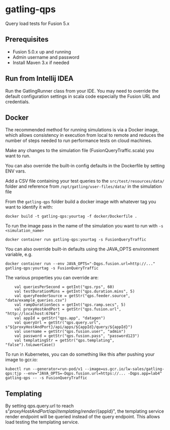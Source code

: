 # gatling-qps

Query load tests for Fusion 5.x

## Prerequisites
- Fusion 5.0.x up and running
- Admin username and password
- Install Maven 3.x if needed

## Run from Intellij IDEA

Run the GatlingRunner class from your IDE. You may need to override the default configuration settings in scala code especially the Fusion URL and credentials.

## Docker

The recommended method for running simulations is via a Docker image, which allows consistency in execution 
from local to remote and reduces the number of steps needed to run performance tests on cloud machines.

Make any changes to the simulation file (FusionQueryTraffic.scala) you want to run.

You can also override the built-in config defaults in the Dockerfile by setting ENV vars.

Add a CSV file containing your test queries to the `src/test/resources/data/` folder and reference from `/opt/gatling/user-files/data/` in the simulation file

From the `gatling-qps` folder build a docker image with whatever tag you want to identify it with:
```
docker build -t gatling-qps:yourtag -f docker/Dockerfile .
```

To run the image pass in the name of the simulation you want to run with `-s <simulation_name>`
```
docker container run gatling-qps:yourtag -s FusionQueryTraffic
```

You can also override built-in defaults using the JAVA_OPTS environment variable, e.g.
```
docker container run --env JAVA_OPTS="-Dqps.fusion.url=http://..." gatling-qps:yourtag -s FusionQueryTraffic
```

The various properties you can override are:
```
    val queriesPerSecond = getInt("qps.rps", 60)
    val testDurationMins = getInt("qps.duration.mins", 5)
    val queryFeederSource = getStr("qps.feeder.source", "data/example_queries.csv")
    val rampDurationSecs = getInt("qps.ramp.secs", 5)
    val proxyHostAndPort = getStr("qps.fusion.url", "http://localhost:6764")
    val appId = getStr("qps.app", "datagen")
    val queryUrl = getStr("qps.query.url", s"${proxyHostAndPort}/api/apps/${appId}/query/${appId}")
    val username = getStr("qps.fusion.user", "admin")
    val password = getStr("qps.fusion.pass", "password123")
    val templatingStr = getStr("qps.templating", "false").toLowerCase()
```

To run in Kubernetes, you can do something like this after pushing your image to gcr.io:
```
kubectl run --generator=run-pod/v1 --image=us.gcr.io/lw-sales/gatling-qps:tjp --env="JAVA_OPTS=-Dqps.fusion.url=https://... -Dqps.app=lab4" gatling-qps -- -s FusionQueryTraffic
```

## Templating
By setting qps.query.url to reach s"${proxyHostAndPort}/api/templating/render/${appId}", the templating service
render endpoint will be queried instead of the
query endpoint. This allows load testing the templating service.
